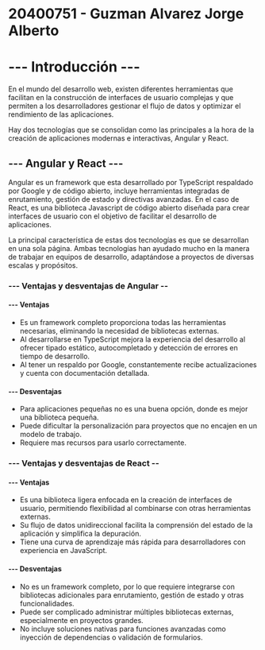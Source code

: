 # 20400751 - Guzman Alvarez Jorge Alberto

# --- Introducción ---
En el mundo del desarrollo web, existen diferentes herramientas que facilitan en la construcción de interfaces de usuario complejas y que permiten a los desarrolladores gestionar el flujo de datos y optimizar el rendimiento de las aplicaciones.

Hay dos tecnologías que se consolidan como las principales a la hora de la creación de aplicaciones modernas e interactivas, Angular y React.

## --- Angular y React ---
Angular es un framework que esta desarrollado por TypeScript respaldado por Google y de código abierto, incluye herramientas integradas de enrutamiento, gestión de estado y directivas avanzadas.
En el caso de React, es una biblioteca Javascript de código abierto diseñada para crear interfaces de usuario con el objetivo de facilitar el desarrollo de aplicaciones.

La principal característica de estas dos tecnologías es que se desarrollan en una sola página.
Ambas tecnologías han ayudado mucho en la manera de trabajar en equipos de desarrollo, adaptándose a proyectos de diversas escalas y propósitos.  

### --- Ventajas y desventajas de Angular --
#### --- Ventajas
- Es un framework completo proporciona todas las herramientas necesarias, eliminando la necesidad de bibliotecas externas.
- Al desarrollarse en TypeScript mejora la experiencia del desarrollo al ofrecer tipado estático, autocompletado y detección de errores en tiempo de desarrollo.
- Al tener un respaldo por Google, constantemente recibe actualizaciones y cuenta con documentación detallada.
#### --- Desventajas
- Para aplicaciones pequeñas no es una buena opción, donde es mejor una biblioteca pequeña.
- Puede dificultar la personalización para proyectos que no encajen en un modelo de trabajo.
- Requiere mas recursos para usarlo correctamente.

### --- Ventajas y desventajas de React --
#### --- Ventajas
- Es una biblioteca ligera enfocada en la creación de interfaces de usuario, permitiendo flexibilidad al combinarse con otras herramientas externas.
- Su flujo de datos unidireccional facilita la comprensión del estado de la aplicación y simplifica la depuración.
- Tiene una curva de aprendizaje más rápida para desarrolladores con experiencia en JavaScript.
#### --- Desventajas
- No es un framework completo, por lo que requiere integrarse con bibliotecas adicionales para enrutamiento, gestión de estado y otras funcionalidades.
- Puede ser complicado administrar múltiples bibliotecas externas, especialmente en proyectos grandes.
- No incluye soluciones nativas para funciones avanzadas como inyección de dependencias o validación de formularios.

